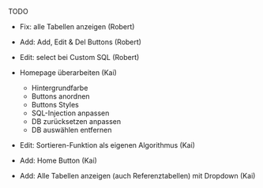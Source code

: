 TODO

- Fix: alle Tabellen anzeigen (Robert)
- Add: Add, Edit & Del Buttons (Robert)
- Edit: select bei Custom SQL (Robert)

- Homepage überarbeiten (Kai)
  - Hintergrundfarbe
  - Buttons anordnen
  - Buttons Styles
  - SQL-Injection anpassen
  - DB zurücksetzen anpassen
  - DB auswählen entfernen
- Edit: Sortieren-Funktion als eigenen Algorithmus (Kai)


- Add: Home Button (Kai)
- Add: Alle Tabellen anzeigen (auch Referenztabellen) mit Dropdown (Kai)